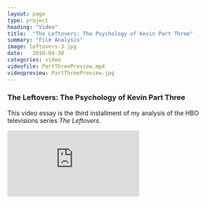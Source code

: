 ```yaml
---
layout: page
type: project
heading: "Video"
title:  "The Leftovers: The Psychology of Kevin Part Three"
summary: "Film Analysis"
image: leftovers-3.jpg
date:   2018-04-30
categories: video
videofile: PartThreePreview.mp4
videopreview: PartThreePreview.jpg
---
```


<div class="o-wrapper">
  <div class="o-layout o-layout--center o-spacer__top--huge">
    <div class="o-layout__item u-2/3@desktop o-spacer__bottom">
      <h3>The Leftovers: The Psychology of Kevin Part Three</h3>
      <p>This video essay is the third installment of my analysis of the HBO televisions series <em>The Leftovers</em>.</p>
    </div>
    <div class="o-layout__item">
      <div class="o-media__video">
        <iframe src="https://www.youtube.com/embed/yzk6c_hWY_Y" frameborder="0" allow="autoplay; encrypted-media" allowfullscreen></iframe>
      </div>
    </div>
  </div>
</div>
